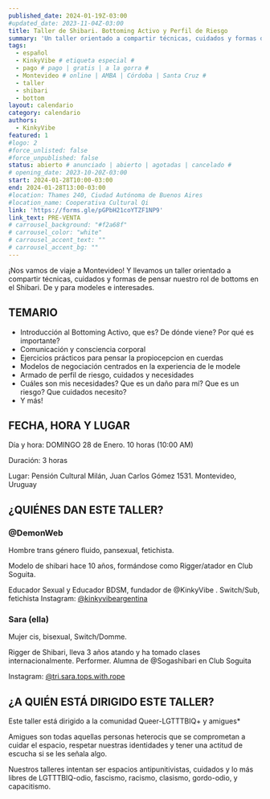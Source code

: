 ```yaml
---
published_date: 2024-01-19Z-03:00
#updated_date: 2023-11-04Z-03:00
title: Taller de Shibari. Bottoming Activo y Perfil de Riesgo
summary: 'Un taller orientado a compartir técnicas, cuidados y formas de pensar nuestro rol de bottoms en el Shibari. De y para modeles e interesades.'
tags:
  - español
  - KinkyVibe # etiqueta especial #
  - pago # pago | gratis | a la gorra #
  - Montevideo # online | AMBA | Córdoba | Santa Cruz #
  - taller
  - shibari
  - bottom
layout: calendario
category: calendario
authors:
  - KinkyVibe
featured: 1
#logo: 2
#force_unlisted: false
#force_unpublished: false
status: abierto # anunciado | abierto | agotadas | cancelado #
# opening_date: 2023-10-20Z-03:00
start: 2024-01-28T10:00-03:00
end: 2024-01-28T13:00-03:00
#location: Thames 240, Ciudad Autónoma de Buenos Aires
#location_name: Cooperativa Cultural Qi
link: 'https://forms.gle/pGPbH21coYTZF1NP9'
link_text: PRE-VENTA
# carrousel_background: "#f2a68f"
# carrousel_color: "white"
# carrousel_accent_text: ""
# carrousel_accent_bg: ""
---
```


¡Nos vamos de viaje a Montevideo! Y llevamos un taller orientado a compartir técnicas, cuidados y formas de pensar nuestro rol de bottoms en el Shibari. De y para modeles e interesades.

## TEMARIO

- Introducción al Bottoming Activo, que es? De dónde viene? Por qué es importante?
- Comunicación y consciencia corporal
- Ejercicios prácticos para pensar la propiocepcion en cuerdas
- Modelos de negociación centrados en la experiencia de le modele
- Armado de perfil de riesgo, cuidados y necesidades
- Cuáles son mis necesidades? Que es un daño para mí? Que es un riesgo? Que cuidados necesito?
- Y más!

## FECHA, HORA Y LUGAR

Día y hora: DOMINGO 28 de Enero. 10 horas (10:00 AM)

Duración: 3 horas

Lugar: Pensión Cultural Milán, Juan Carlos Gómez 1531. Montevideo, Uruguay

## ¿QUIÉNES DAN ESTE TALLER?

### @DemonWeb

Hombre trans género fluido, pansexual, fetichista.

Modelo de shibari hace 10 años, formándose como Rigger/atador en Club Soguita. 

Educador Sexual y Educador BDSM, fundador de @KinkyVibe .
Switch/Sub, fetichista
Instagram: [\@kinkyvibeargentina](https://www.instagram.com/kinkyvibeargentina/)

### Sara (ella)
Mujer cis, bisexual, Switch/Domme.  

Rigger de Shibari, lleva 3 años atando y ha tomado clases internacionalmente. Performer. Alumna de @Sogashibari en Club Soguita

Instagram: [\@tri.sara.tops.with.rope](https://www.instagram.com/tri.sara.tops.with.rope/)

## ¿A QUIÉN ESTÁ DIRIGIDO ESTE TALLER?

Este taller está dirigido a la comunidad Queer-LGTTTBIQ+ y amigues\*

Amigues son todas aquellas personas heterocis que se comprometan a cuidar el espacio, respetar nuestras identidades y tener una actitud de escucha si se les señala algo.

Nuestros talleres intentan ser espacios antipunitivistas, cuidados y lo más libres de LGTTTBIQ-odio, fascismo, racismo, clasismo, gordo-odio, y capacitismo.
